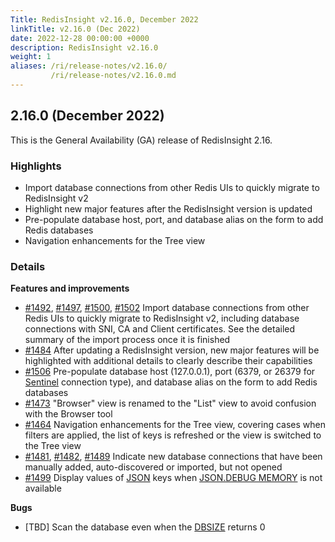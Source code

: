 ```yaml
---
Title: RedisInsight v2.16.0, December 2022
linkTitle: v2.16.0 (Dec 2022)
date: 2022-12-28 00:00:00 +0000
description: RedisInsight v2.16.0
weight: 1
aliases: /ri/release-notes/v2.16.0/
         /ri/release-notes/v2.16.0.md
---
```

## 2.16.0 (December 2022)
This is the General Availability (GA) release of RedisInsight 2.16.

### Highlights
- Import database connections from other Redis UIs to quickly migrate to RedisInsight v2
- Highlight new major features after the RedisInsight version is updated
- Pre-populate database host, port, and database alias on the form to add Redis databases
- Navigation enhancements for the Tree view

### Details
**Features and improvements**
- [#1492](https://github.com/RedisInsight/RedisInsight/pull/1492), [#1497](https://github.com/RedisInsight/RedisInsight/pull/1497), [#1500](https://github.com/RedisInsight/RedisInsight/pull/1500), [#1502](https://github.com/RedisInsight/RedisInsight/pull/1502) Import database connections from other Redis UIs to quickly migrate to RedisInsight v2, including database connections with SNI, CA and Client certificates. See the detailed summary of the import process once it is finished
- [#1484](https://github.com/RedisInsight/RedisInsight/pull/1484) After updating a RedisInsight version, new major features will be highlighted with additional details to clearly describe their capabilities
- [#1506](https://github.com/RedisInsight/RedisInsight/pull/1506) Pre-populate database host (127.0.0.1), port (6379, or 26379 for [Sentinel](https://redis.io/docs/management/sentinel/) connection type), and database alias on the form to add Redis databases
- [#1473](https://github.com/RedisInsight/RedisInsight/pull/1473) "Browser" view is renamed to the "List" view to avoid confusion with the Browser tool
- [#1464](https://github.com/RedisInsight/RedisInsight/pull/1464) Navigation enhancements for the Tree view, covering cases when filters are applied, the list of keys is refreshed or the view is switched to the Tree view
- [#1481](https://github.com/RedisInsight/RedisInsight/pull/1481), [#1482](https://github.com/RedisInsight/RedisInsight/pull/1482), [#1489](https://github.com/RedisInsight/RedisInsight/pull/1489) Indicate new database connections that have been manually added, auto-discovered or imported, but not opened
- [#1499](https://github.com/RedisInsight/RedisInsight/pull/1499) Display values of [JSON](https://redis.io/docs/stack/json/) keys when [JSON.DEBUG MEMORY](https://redis.io/commands/json.debug-memory/) is not available

**Bugs**
- [TBD] Scan the database even when the [DBSIZE](https://redis.io/commands/dbsize/) returns 0

